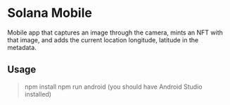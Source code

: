 # Solana Mobile
Mobile app that captures an image through the camera, mints an NFT with that image, and adds the current location longitude, latitude in the metadata.

## Usage
> npm install
> npm run android (you should have Android Studio installed)
